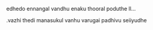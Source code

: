 edhedo ennangal vandhu enaku thooral poduthe ll...



.vazhi thedi manasukul vanhu varugai padhivu seiiyudhe
